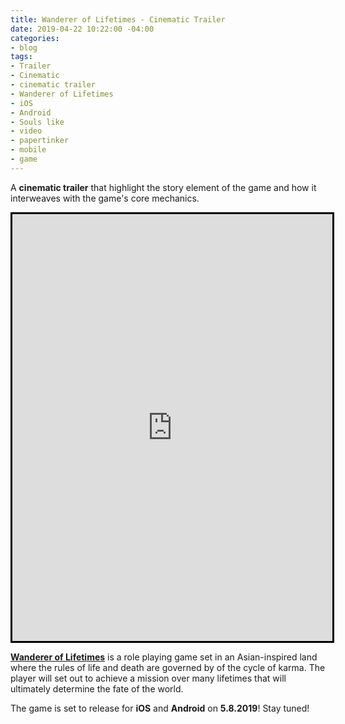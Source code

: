 ```yaml
---
title: Wanderer of Lifetimes - Cinematic Trailer
date: 2019-04-22 10:22:00 -04:00
categories:
- blog
tags:
- Trailer
- Cinematic
- cinematic trailer
- Wanderer of Lifetimes
- iOS
- Android
- Souls like
- video
- papertinker
- mobile
- game
---
```


A <b>cinematic trailer</b> that highlight the story element of the game and how it interweaves with the game's core mechanics.

<iframe style="border: 3px solid black;"  width="512" height="683" src="https://www.youtube.com/embed/pLSshwldt80?rel=0" frameborder="0" allow="accelerometer; autoplay; encrypted-media; gyroscope; picture-in-picture" allowfullscreen></iframe>

<a href="/games/lifetimes/"><b>Wanderer of Lifetimes</b></a> is a role playing game set in an Asian-inspired land where the rules of life and death are governed by of the cycle of karma. The player will set out to achieve a mission over many lifetimes that will ultimately determine the fate of the world.

The game is set to release for <b>iOS</b> and <b>Android</b> on <b>5.8.2019</b>!
Stay tuned!